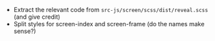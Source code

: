 - Extract the relevant code from `src-js/screen/scss/dist/reveal.scss` (and give credit)
- Split styles for screen-index and screen-frame (do the names make sense?)